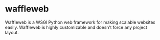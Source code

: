 # waffleweb
Waffleweb is a WSGI Python web framework for making scalable websites easily. Waffleweb is highly customizable and doesn't force any project layout.
